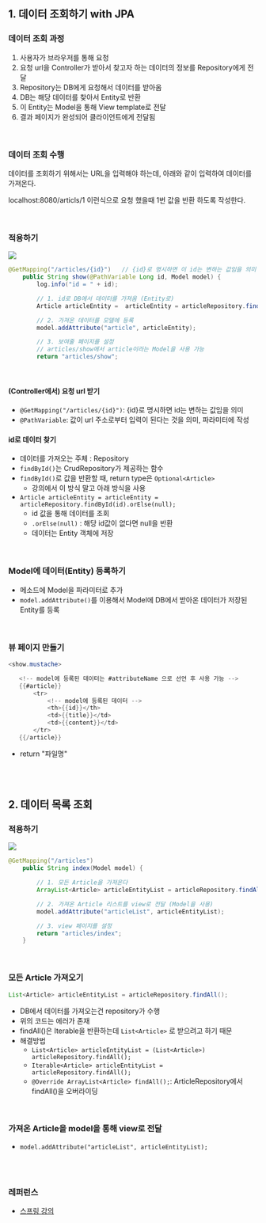 ## 1. 데이터 조회하기 with JPA

### 데이터 조회 과정
1. 사용자가 브라우저를 통해 요청 
2. 요청 url을 Controller가 받아서 찾고자 하는 데이터의 정보를 Repository에게 전달 
3. Repository는 DB에게 요청해서 데이터를 받아옴 
4. DB는 해당 데이터를 찾아서 Entity로 반환 
5. 이 Entity는 Model을 통해 View template로 전달 
6. 결과 페이지가 완성되어 클라이언트에게 전달됨

<br>

### 데이터 조회 수행
데이터를 조회하기 위해서는 URL을 입력해야 하는데, 아래와 같이 입력하여 데이터를 가져온다.

localhost:8080/articls/1 이런식으로 요청 했을때 1번 값을 반환 하도록 작성한다.

<br> 

### 적용하기

<img src="https://velog.velcdn.com/images/hj_/post/b24d334a-bfe6-4561-8bc1-077cb23ca5f3/image.PNG">

```java
@GetMapping("/articles/{id}")   // {id}로 명시하면 이 id는 변하는 값임을 의미
    public String show(@PathVariable Long id, Model model) {
        log.info("id = " + id);

        // 1. id로 DB에서 데이터를 가져옴 (Entity로)
        Article articleEntity =  articleEntity = articleRepository.findById(id).orElse(null);

        // 2. 가져온 데이터를 모델에 등록
        model.addAttribute("article", articleEntity);

        // 3. 보여줄 페이지를 설정
        // articles/show에서 article이라는 Model을 사용 가능
        return "articles/show";
```

<br>

#### (Controller에서) 요청 url 받기
- `@GetMapping("/articles/{id}")`: {id}로 명시하면 id는 변하는 값임을 의미
- `@PathVariable`: 값이 url 주소로부터 입력이 된다는 것을 의미, 파라미터에 작성

#### id로 데이터 찾기
- 데이터를 가져오는 주체 : Repository 
- `findById()`는 CrudRepository가 제공하는 함수
- `findById()`로 값을 반환할 때, return type은 `Optional<Article>`
  - 강의에서 이 방식 말고 아래 방식을 사용 
- `Article articleEntity = articleEntity = articleRepository.findById(id).orElse(null);`
  - id 값을 통해 데이터를 조회
  - `.orElse(null)` : 해당 id값이 없다면 null을 반환
  - 데이터는 Entity 객체에 저장

<br>

### Model에 데이터(Entity) 등록하기
- 메소드에 Model을 파라미터로 추가 
- `model.addAttribute()`를 이용해서 Model에 DB에서 받아온 데이터가 저장된 Entity를 등록

<br>

### 뷰 페이지 만들기
```java
<show.mustache>

   <!-- model에 등록된 데이터는 #attributeName 으로 선언 후 사용 가능 -->
   {{#article}}
       <tr>
           <!-- model에 등록된 데이터 -->
           <th>{{id}}</th>
           <td>{{title}}</td>
           <td>{{content}}</td>
       </tr>
   {{/article}}
```
- return "파일명"

<br>
<br>

## 2. 데이터 목록 조회
### 적용하기

<img src="https://velog.velcdn.com/images/hj_/post/05a2690a-f81b-4262-96e0-73d3908d7cfe/image.PNG">

```java
@GetMapping("/articles")
    public String index(Model model) {

        // 1. 모든 Article을 가져온다
        ArrayList<Article> articleEntityList = articleRepository.findAll();

        // 2. 가져온 Article 리스트를 view로 전달 (Model을 사용)
        model.addAttribute("articleList", articleEntityList);

        // 3. view 페이지를 설정
        return "articles/index";
    }
```

<br>

### 모든 Article 가져오기
```java
List<Article> articleEntityList = articleRepository.findAll();
```

- DB에서 데이터를 가져오는건 repository가 수행 
- 위의 코드는 에러가 존재 
- findAll()은 Iterable을 반환하는데 `List<Article>` 로 받으려고 하기 때문
- 해결방법
  - `List<Article> articleEntityList = (List<Article>) articleRepository.findAll();`
  - `Iterable<Article> articleEntityList = articleRepository.findAll();`
  - `@Override ArrayList<Article> findAll();`: ArticleRepository에서 findAll()을 오버라이딩

<br>

### 가져온 Article을 model을 통해 view로 전달
- `model.addAttribute("articleList", articleEntityList);`

<br>
<br>

### 레퍼런스
- [스프링 강의](https://www.youtube.com/watch?v=E0YO0XqpBIY&list=PLyebPLlVYXCiYdYaWRKgCqvnCFrLEANXt&index=15 "홍팍의 스프링 강의")


